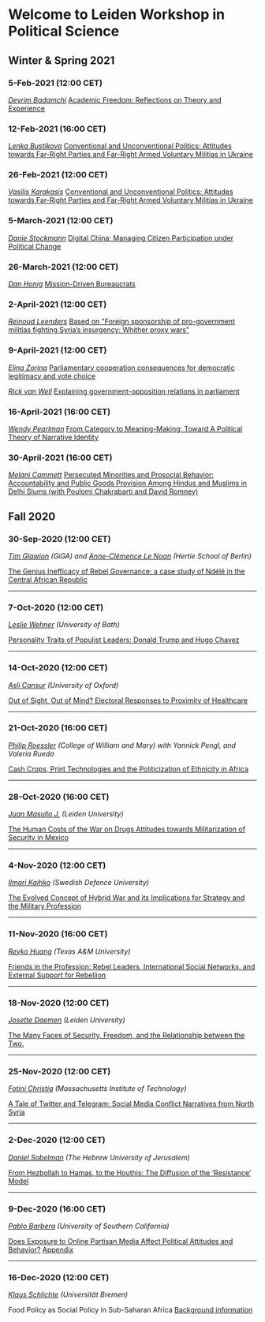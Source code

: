  
# Welcome to Leiden Workshop in Political Science 

## Winter & Spring 2021

### 5-Feb-2021 (12:00 CET)
*[Devrim Badamchi](https://leidenuni.academia.edu/devrimkabasakalbadamchi)*
[Academic Freedom: Reflections on Theory and Experience]()

### 12-Feb-2021 (16:00 CET)
*[Lenka Bustikova](http://bustikova.faculty.asu.edu)*
[Conventional and Unconventional Politics: Attitudes towards Far-Right Parties and Far-Right Armed Voluntary Militias in Ukraine]()

### 26-Feb-2021 (12:00 CET)
*[Vasilis Karakasis](https://www.universiteitleiden.nl/en/staffmembers/vasileios-karakasis#tab-1)*
[Conventional and Unconventional Politics: Attitudes towards Far-Right Parties and Far-Right Armed Voluntary Militias in Ukraine]()

### 5-March-2021 (12:00 CET)
*[Danie Stockmann](http://daniestockmann.net/)*
[Digital China: Managing Citizen Participation under Political Change]()

### 26-March-2021 (12:00 CET)
*[Dan Honig](https://danhonig.info/)*
[Mission-Driven Bureaucrats]()

### 2-April-2021 (12:00 CET)
*[Reinoud Leenders](https://danhonig.info/)*
[Based on "Foreign sponsorship of pro-government militias fighting Syria’s insurgency: Whither proxy wars"]()

### 9-April-2021 (12:00 CET)
*[Elina Zorina](https://www.universiteitleiden.nl/en/staffmembers/elina-zorina#tab-1)*
[Parliamentary cooperation consequences for democratic legitimacy and vote choice]()

*[Rick van Well](https://www.universiteitleiden.nl/en/staffmembers/rick-van-well#tab-1)*
[Explaining government-opposition relations in parliament]()

### 16-April-2021 (16:00 CET)
*[Wendy Pearlman](https://polisci.northwestern.edu/people/core-faculty/wendy-pearlman.html)*
[From Category to Meaning-Making: Toward A Political Theory of Narrative Identity]()


### 30-April-2021 (16:00 CET)
*[Melani Cammett](http://www.melanicammett.org/)*
[Persecuted Minorities and Prosocial Behavior: Accountability and Public Goods Provision Among Hindus and Muslims in Delhi Slums (with Poulomi Chakrabarti and David Romney)]()

## Fall 2020

### 30-Sep-2020 (12:00 CET)

*[Tim Glawion](https://www.giga-hamburg.de/en/team/glawion) (GiGA) and [Anne-Clémence Le Noan](https://www.hertie-school.org/en/research/faculty-and-researchers/profile/person/le-noan) (Hertie School of Berlin)*

[The Genius Inefficacy of Rebel Governance: a case study of Ndélé in the Central African Republic](https://www.dropbox.com/s/vb57q8e5mvyuu04/200927%20GlawionLeNoanAcko_RebelGovernanceNdele_draft.pdf?dl=0)

------

### 7-Oct-2020	 (12:00 CET)

*[Leslie Wehner](https://researchportal.bath.ac.uk/en/persons/leslie-wehner) (University of Bath)*

[Personality Traits of Populist Leaders: Donald Trump and Hugo Chavez](https://www.dropbox.com/s/wzukpg3l249fcse/Paper-LTA_TRUMPCHAVEZ_WehnerThiers.pdf?dl=0)

------

### 14-Oct-2020 (12:00 CET)

*[Asli Cansur](https://www.aslicansunar.com/) (University of Oxford)*

[Out of Sight, Out of Mind? Electoral Responses to Proximity of Healthcare](https://www.dropbox.com/s/xax4pa5ot1k11s0/acc_WP.pdf?dl=0)

------

### 21-Oct-2020 (16:00 CET)

*[Philip Roessler](https://philiproessler.net) (College of William and Mary) with Yannick Pengl, and Valeria Rueda*

[Cash Crops, Print Technologies and the Politicization of Ethnicity in Africa](https://www.dropbox.com/s/2sghfowu0abgozk/PRR2020_Ethnicity_WP.pdf?dl=0)

------

### 28-Oct-2020 (16:00 CET)

*[Juan Masullo J.](https://www.juanmasullo.com) (Leiden University)*

[The Human Costs of the War on Drugs Attitudes towards Militarization of Security in Mexico](https://www.dropbox.com/s/ihnch2k9wsijikz/Masullo%26Morisi_HumanCosts_LeidenUniv.pdf?dl=0)

------

### 4-Nov-2020 (12:00 CET)

*[Ilmari Kaihko](https://www.fhs.se/sc/profile-page.html?identity=400.1870c27f163cb98ebe4178f5) (Swedish Defence University)*

[The Evolved Concept of Hybrid War and its Implications for Strategy and the Military Profession](https://www.dropbox.com/s/q9mr69etduvqn8l/K%C3%A4ihk%C3%B6%20-%20The%20Evolved%20Concept%20of%20Hybrid%20War%20and%20its%20Implications%20for%20Strategy%20and%20the%20Military%20Profession.pdf?dl=0)

------
### 11-Nov-2020 (16:00 CET)

*[Reyko Huang](http://www.reykohuang.com/) (Texas A&M University)*

[Friends in the Profession: Rebel Leaders, International Social Networks, and External Support for Rebellion](https://www.dropbox.com/s/uhr3h2eas3dh2es/Huang%20-%20ROLE%20int%27l%20experiences%20Leiden%20paper.pdf?dl=0)

------
### 18-Nov-2020 (12:00 CET)

*[Josette Daemen](https://www.universiteitleiden.nl/en/staffmembers/josette-daemen#tab-2) (Leiden University)*

[The Many Faces of Security, Freedom, and the Relationship between the Two.](https://www.dropbox.com/s/64x92jeyytyqptm/Leiden%20Political%20Science%20Seminar%20presentation%20Josette%20Daemen.pptx?dl=0)

------

### 25-Nov-2020 (12:00 CET)

*[Fotini Christia](http://fotini.mit.edu/) (Massachusetts Institute of Technology)*

[A Tale of Twitter and Telegram: Social Media Conflict Narratives from North Syria](https://www.dropbox.com/s/qz04jatg0lgxhod/Syria_Narratives_First_Draft.pdf?dl=0)

------

### 2-Dec-2020 (12:00 CET)

*[Daniel Sobelman](https://www.linkedin.com/in/daniel-sobelman-24283411/?originalSubdomain=il) (The Hebrew University of Jerusalem)*

[From Hezbollah to Hamas, to the Houthis: The Diffusion of the ‘Resistance’ Model](https://www.dropbox.com/s/5zxm2lbrt7s0peg/Sobelman_Israel_Hamas_Nov_2020.pdf?dl=0)

------

### 9-Dec-2020 (16:00 CET)

*[Pablo Barbera](http://pablobarbera.com/) (University of Southern California)*

[Does Exposure to Online Partisan Media Affect Political Attitudes and Behavior?](https://www.dropbox.com/s/5o1k3kep8hx6pv5/GBMY_main.pdf?dl=0) [Appendix](https://www.dropbox.com/s/6gzwhk8w9az2rrt/GBMY_SM.pdf?dl=0)

------

### 16-Dec-2020 (12:00 CET)

*[Klaus Schlichte](https://www.iniis.uni-bremen.de/personen/klaus-schlichte) (Universität Bremen)*

Food Policy as Social Policy in Sub-Saharan Africa [Background information](https://www.dropbox.com/s/h9nbu78b7rtazn7/OuedraogoSchlichte2020FoodPolicySenegalUganda.pdf?dl=0)

